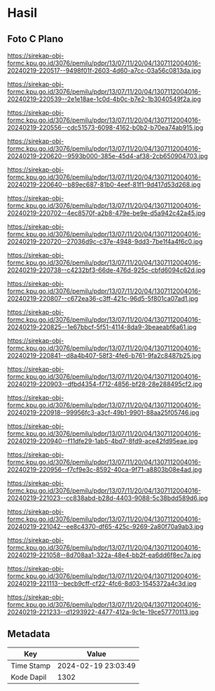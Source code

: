 # Hasil

## Foto C Plano

https://sirekap-obj-formc.kpu.go.id/3076/pemilu/pdpr/13/07/11/20/04/1307112004016-20240219-220517--9498f01f-2603-4d60-a7cc-03a56c0813da.jpg

https://sirekap-obj-formc.kpu.go.id/3076/pemilu/pdpr/13/07/11/20/04/1307112004016-20240219-220539--2e1e18ae-1c0d-4b0c-b7e2-1b3040549f2a.jpg

https://sirekap-obj-formc.kpu.go.id/3076/pemilu/pdpr/13/07/11/20/04/1307112004016-20240219-220556--cdc51573-6098-4162-b0b2-b70ea74ab915.jpg

https://sirekap-obj-formc.kpu.go.id/3076/pemilu/pdpr/13/07/11/20/04/1307112004016-20240219-220620--9593b000-385e-45d4-af38-2cb650904703.jpg

https://sirekap-obj-formc.kpu.go.id/3076/pemilu/pdpr/13/07/11/20/04/1307112004016-20240219-220640--b89ec687-81b0-4eef-81f1-9d417d53d268.jpg

https://sirekap-obj-formc.kpu.go.id/3076/pemilu/pdpr/13/07/11/20/04/1307112004016-20240219-220702--4ec8570f-a2b8-479e-be9e-d5a942c42a45.jpg

https://sirekap-obj-formc.kpu.go.id/3076/pemilu/pdpr/13/07/11/20/04/1307112004016-20240219-220720--27036d9c-c37e-4948-9dd3-7be1f4a4f6c0.jpg

https://sirekap-obj-formc.kpu.go.id/3076/pemilu/pdpr/13/07/11/20/04/1307112004016-20240219-220738--c4232bf3-66de-476d-925c-cbfd6094c62d.jpg

https://sirekap-obj-formc.kpu.go.id/3076/pemilu/pdpr/13/07/11/20/04/1307112004016-20240219-220807--c672ea36-c3ff-421c-96d5-5f801ca07ad1.jpg

https://sirekap-obj-formc.kpu.go.id/3076/pemilu/pdpr/13/07/11/20/04/1307112004016-20240219-220825--1e67bbcf-5f51-4114-8da9-3beaeabf6a61.jpg

https://sirekap-obj-formc.kpu.go.id/3076/pemilu/pdpr/13/07/11/20/04/1307112004016-20240219-220841--d8a4b407-58f3-4fe6-b761-9fa2c8487b25.jpg

https://sirekap-obj-formc.kpu.go.id/3076/pemilu/pdpr/13/07/11/20/04/1307112004016-20240219-220903--dfbd4354-f712-4856-bf28-28e288495cf2.jpg

https://sirekap-obj-formc.kpu.go.id/3076/pemilu/pdpr/13/07/11/20/04/1307112004016-20240219-220918--99956fc3-a3cf-49b1-9901-88aa25f05746.jpg

https://sirekap-obj-formc.kpu.go.id/3076/pemilu/pdpr/13/07/11/20/04/1307112004016-20240219-220940--f11dfe29-1ab5-4bd7-8fd9-ace42fd95eae.jpg

https://sirekap-obj-formc.kpu.go.id/3076/pemilu/pdpr/13/07/11/20/04/1307112004016-20240219-220956--f7cf9e3c-8592-40ca-9f71-a8803b08e4ad.jpg

https://sirekap-obj-formc.kpu.go.id/3076/pemilu/pdpr/13/07/11/20/04/1307112004016-20240219-221023--cc838abd-b28d-4403-9088-5c38bdd589d6.jpg

https://sirekap-obj-formc.kpu.go.id/3076/pemilu/pdpr/13/07/11/20/04/1307112004016-20240219-221042--ee8c4370-df65-425c-9269-2a80f70a9ab3.jpg

https://sirekap-obj-formc.kpu.go.id/3076/pemilu/pdpr/13/07/11/20/04/1307112004016-20240219-221058--8d708aa1-322a-48e4-bb2f-ea6dd6f8ec7a.jpg

https://sirekap-obj-formc.kpu.go.id/3076/pemilu/pdpr/13/07/11/20/04/1307112004016-20240219-221113--becb9cff-cf22-4fc6-8d03-1545372a4c3d.jpg

https://sirekap-obj-formc.kpu.go.id/3076/pemilu/pdpr/13/07/11/20/04/1307112004016-20240219-221233--d1293922-4477-412a-9c1e-19ce57770113.jpg


## Metadata

| Key        | Value               |
| ---------- | ------------------- |
| Time Stamp | 2024-02-19 23:03:49 |
| Kode Dapil | 1302                |



